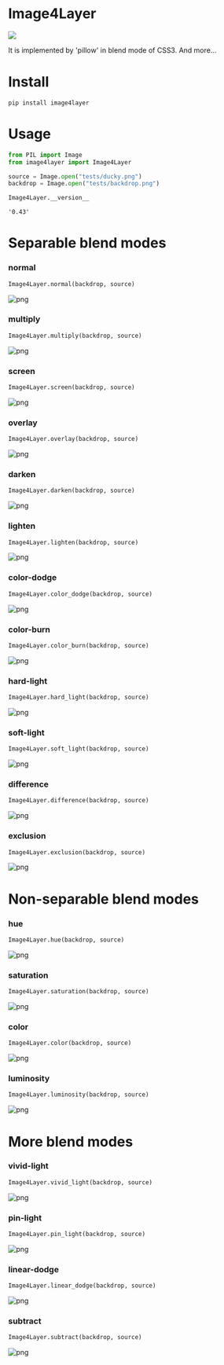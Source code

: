 
#  Image4Layer
![](https://travis-ci.org/pashango2/Image4Layer.svg?branch=master)

It is implemented by 'pillow' in blend mode of CSS3. And more...

# Install

```
pip install image4layer
```

# Usage


```python
from PIL import Image
from image4layer import Image4Layer

source = Image.open("tests/ducky.png")
backdrop = Image.open("tests/backdrop.png")
```


```python
Image4Layer.__version__
```




    '0.43'



# Separable blend modes

### normal


```python
Image4Layer.normal(backdrop, source)
```


![png](imgs/output_5_0.png)


### multiply


```python
Image4Layer.multiply(backdrop, source)
```


![png](imgs/output_7_0.png)


### screen


```python
Image4Layer.screen(backdrop, source)
```


![png](imgs/output_9_0.png)


### overlay


```python
Image4Layer.overlay(backdrop, source)
```


![png](imgs/output_11_0.png)


### darken


```python
Image4Layer.darken(backdrop, source)
```


![png](imgs/output_13_0.png)


### lighten


```python
Image4Layer.lighten(backdrop, source)
```


![png](imgs/output_15_0.png)


### color-dodge


```python
Image4Layer.color_dodge(backdrop, source)
```


![png](imgs/output_17_0.png)


### color-burn


```python
Image4Layer.color_burn(backdrop, source)
```


![png](imgs/output_19_0.png)


### hard-light


```python
Image4Layer.hard_light(backdrop, source)
```


![png](imgs/output_21_0.png)


### soft-light


```python
Image4Layer.soft_light(backdrop, source)
```


![png](imgs/output_23_0.png)


### difference


```python
Image4Layer.difference(backdrop, source)
```


![png](imgs/output_25_0.png)


### exclusion


```python
Image4Layer.exclusion(backdrop, source)
```


![png](imgs/output_27_0.png)


# Non-separable blend modes

### hue


```python
Image4Layer.hue(backdrop, source)
```


![png](imgs/output_30_0.png)


### saturation


```python
Image4Layer.saturation(backdrop, source)
```


![png](imgs/output_32_0.png)


### color


```python
Image4Layer.color(backdrop, source)
```


![png](imgs/output_34_0.png)


### luminosity


```python
Image4Layer.luminosity(backdrop, source)
```


![png](imgs/output_36_0.png)


# More blend modes

### vivid-light


```python
Image4Layer.vivid_light(backdrop, source)
```


![png](imgs/output_39_0.png)


### pin-light


```python
Image4Layer.pin_light(backdrop, source)
```


![png](imgs/output_41_0.png)


### linear-dodge


```python
Image4Layer.linear_dodge(backdrop, source)
```


![png](imgs/output_43_0.png)


### subtract


```python
Image4Layer.subtract(backdrop, source)
```


![png](imgs/output_45_0.png)

